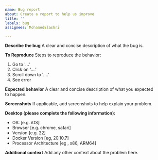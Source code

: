 ```yaml
---
name: Bug report
about: Create a report to help us improve
title: ''
labels: bug
assignees: MohamedElashri

---
```


**Describe the bug**
A clear and concise description of what the bug is.

**To Reproduce**
Steps to reproduce the behavior:
1. Go to '...'
2. Click on '....'
3. Scroll down to '....'
4. See error

**Expected behavior**
A clear and concise description of what you expected to happen.

**Screenshots**
If applicable, add screenshots to help explain your problem.

**Desktop (please complete the following information):**
 - OS: [e.g. iOS]
 - Browser [e.g. chrome, safari]
 - Version [e.g. 22]
 - Docker Version [eg, 20.10.7]
 - Processor Architecture [eg , x86, ARM64]


**Additional context**
Add any other context about the problem here.
